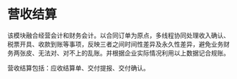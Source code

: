 # 营收结算

该模块融合经营会计和财务会计。以合同订单为原点，多线程协同处理收入确认、税票开具、收款到账等事项，反映三者之间时间性差异及永久性差异，避免业务财务两张皮、无法对、对不上的乱账。并根据企业实际情况利用以上数据记合规账。

营收结算包括：应收结算单、交付提报、交付确认。

